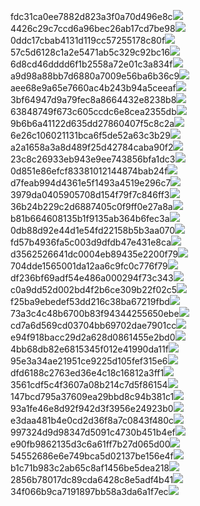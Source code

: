fdc31ca0ee7882d823a3f0a70d496e8c<img  src="https://img.alicdn.com/bao/uploaded/i3/2639837995/TB2me9npIj_B1NjSZFHXXaDWpXa_!!2639837995.jpg_160x160.jpg">
4426c29c7ccd6a96bec26ab17cd7be98<img  src="https://img.alicdn.com/bao/uploaded/i4/2639837995/O1CN0128vl03pVszyGMqJ_!!2639837995.jpg_160x160.jpg">
0ddc17cbab4131d119cc57255178c80f<img  src="https://img.alicdn.com/bao/uploaded/i1/2639837995/O1CN0128vl0KHRyAexEmp_!!2639837995.jpg_160x160.jpg">
57c5d6128c1a2e5471ab5c329c92bc16<img  src="https://img.alicdn.com/bao/uploaded/i3/2639837995/O1CN0128vl0EHQKbxN3lK_!!2639837995.jpg_160x160.jpg">
6d8cd46dddd6f1b2558a72e01c3a834f<img  src="https://img.alicdn.com/bao/uploaded/i2/2639837995/O1CN0128vl0Ih2dy6u3Fm_!!2639837995.jpg_160x160.jpg">
a9d98a88bb7d6880a7009e56ba6b36c9<img  src="https://img.alicdn.com/bao/uploaded/i2/2639837995/TB2mEA3prZnBKNjSZFGXXbt3FXa_!!2639837995.jpg_160x160.jpg">
aee68e9a65e7660ac4b243b94a5ceeaf<img  src="https://img.alicdn.com/bao/uploaded/i3/2639837995/TB2Z4ECncj_B1NjSZFHXXaDWpXa_!!2639837995.jpg_160x160.jpg">
3bf64947d9a79fec8a8664432e8238b8<img  src="https://img.alicdn.com/bao/uploaded/i4/2639837995/O1CN0128vl0crlIuBjuDl_!!2639837995.jpg_160x160.jpg">
63848749f673c605ccdc6e8cea2355db<img  src="https://img.alicdn.com/bao/uploaded/i1/2639837995/O1CN0128vl0Y8l0ANbkeI_!!2639837995.jpg_160x160.jpg">
9b6b6a41122d635dd27860407f5c8c2a<img  src="https://img.alicdn.com/bao/uploaded/i4/2639837995/O1CN0128vl0WN9kjPa3ZD_!!2639837995.jpg_160x160.jpg">
6e26c106021131bca6f5de52a63c3b29<img  src="https://img.alicdn.com/bao/uploaded/i3/2639837995/O1CN0128vl01xAQZlViQ5_!!2639837995.jpg_160x160.jpg">
a2a1658a3a8d489f25d42784caba90f2<img  src="https://img.alicdn.com/bao/uploaded/i4/2639837995/O1CN0128vl0FocLMl3t6j_!!2639837995.jpg_160x160.jpg">
23c8c26933eb943e9ee743856bfa1dc3<img  src="https://img.alicdn.com/imgextra/i2/2639837995/O1CN0128vl0iZTqr09iNO_!!2639837995.jpg">
0d851e86efcf83381012144874bab24f<img  src="https://img.alicdn.com/imgextra/i3/2639837995/O1CN0128vl0iHSOSrbRJC_!!2639837995.jpg">
d7feab994d4361e5f1493a4519e296c7<img  src="https://img.alicdn.com/imgextra/i2/2639837995/O1CN0128vl0inqWZD0FqP_!!2639837995.jpg">
3979da0405905708d154f79f7c846ff3<img  src="https://img.alicdn.com/imgextra/i3/2639837995/O1CN0128vl0jfMjI3hetn_!!2639837995.jpg">
36b24b229c2d6887405c0f9ff0e27a8a<img  src="https://img.alicdn.com/imgextra/i1/2639837995/O1CN0128vl0k4tYoyLvUo_!!2639837995.jpg">
b81b664608135b1f9135ab364b6fec3a<img  src="https://img.alicdn.com/imgextra/i2/2639837995/O1CN0128vl0j8YvhFBsL6_!!2639837995.jpg">
0db88d92e44d1e54fd22158b5b3aa070<img  src="https://img.alicdn.com/imgextra/i4/2639837995/O1CN0128vl0kGaLZrLKxP_!!2639837995.jpg">
fd57b4936fa5c003d9dfdb47e431e8ca<img  src="https://img.alicdn.com/imgextra/i2/2639837995/O1CN0128vl0j8a4Kp8PKd_!!2639837995.jpg">
d3562526641dc0004eb89435e2200f79<img  src="https://img.alicdn.com/imgextra/i3/2639837995/O1CN0128vl0jQRCveLI9F_!!2639837995.jpg">
704dde1565001da12aa6c9fc0c776f79<img  src="https://img.alicdn.com/imgextra/i4/2639837995/O1CN0128vl0j5uoSFMeKP_!!2639837995.jpg">
df236bf69adf54e486a000294f73c343<img  src="https://img.alicdn.com/imgextra/i4/2639837995/O1CN0128vl0jQBlJs8zgz_!!2639837995.jpg">
c0a9dd52d002bd4f2b6ce309b22f02c5<img  src="https://img.alicdn.com/imgextra/i1/2639837995/O1CN0128vl0kGZkBhB5Dd_!!2639837995.jpg">
f25ba9ebedef53dd216c38ba67219fbd<img  src="https://img.alicdn.com/imgextra/i2/2639837995/O1CN0128vl0kSrBjrWvQ7_!!2639837995.jpg">
73a3c4c48b6700b83f94344255650ebe<img  src="https://img.alicdn.com/imgextra/i1/2639837995/O1CN0128vl0j5uD3Qp56D_!!2639837995.jpg">
cd7a6d569cd03704bb69702dae7901cc<img  src="https://img.alicdn.com/imgextra/i1/2639837995/O1CN0128vl0jQSPkTSrD3_!!2639837995.jpg">
e94f918bacc29d2a628d0861455e2bd0<img  src="https://img.alicdn.com/imgextra/i4/2639837995/O1CN0128vl0iZTz9SI44m_!!2639837995.jpg">
4bb68db82e6815345f012e41990da11f<img  src="https://img.alicdn.com/imgextra/i2/2639837995/O1CN0128vl0j5t8YllvGo_!!2639837995.jpg">
95e3a34ae21951ce9225d105fef315e6<img  src="https://img.alicdn.com/imgextra/i3/2639837995/O1CN0128vl0kGaPjt7b1O_!!2639837995.jpg">
dfd6188c2763ed36e4c18c16812a3ff1<img  src="https://img.alicdn.com/imgextra/i3/2639837995/O1CN0128vl0cdiAkmnZOU_!!2639837995.jpg">
3561cdf5c4f3607a08b214c7d5f86154<img  src="https://img.alicdn.com/imgextra/i3/2639837995/O1CN0128vl0iuQRDNSNlQ_!!2639837995.jpg">
147bcd795a37609ea29bbd8c94b381c1<img  src="https://img.alicdn.com/imgextra/i2/2639837995/O1CN0128vl0gzHx6kDT1C_!!2639837995.jpg">
93a1fe46e8d92f942d3f3956e24923b0<img  src="https://img.alicdn.com/imgextra/i1/2639837995/O1CN0128vl0jQQXPXcLbM_!!2639837995.jpg">
e3daa481b4e0cd2d36f8a7c0843f480c<img  src="https://img.alicdn.com/imgextra/i3/2639837995/O1CN0128vl0j8ZGTXqpeJ_!!2639837995.jpg">
997324d9d98347d5091c4730b451b4ef<img  src="https://img.alicdn.com/imgextra/i3/2639837995/O1CN0128vl0gzKQuUscdn_!!2639837995.jpg">
e90fb9862135d3c6a61ff7b27d065d00<img  src="https://img.alicdn.com/imgextra/i1/2639837995/O1CN0128vl0gzHon2disS_!!2639837995.jpg">
54552686e6e749bca5d02137be156e4f<img  src="https://img.alicdn.com/imgextra/i2/2639837995/O1CN0128vl0hMSlTrdasF_!!2639837995.jpg">
b1c71b983c2ab65c8af1456be5dea218<img  src="https://img.alicdn.com/imgextra/i4/2639837995/O1CN0128vl0iZVjDK2Vld_!!2639837995.jpg">
2856b78017dc89cda6428c8e5adf4b41<img  src="https://img.alicdn.com/imgextra/i4/2639837995/O1CN0128vl0hoIKC1CjuS_!!2639837995.jpg">
34f066b9ca7191897bb58a3da6a1f7ec<img  src="https://img.alicdn.com/imgextra/i4/2639837995/O1CN0128vl0iZTz9Vq6Kk_!!2639837995.jpg">
